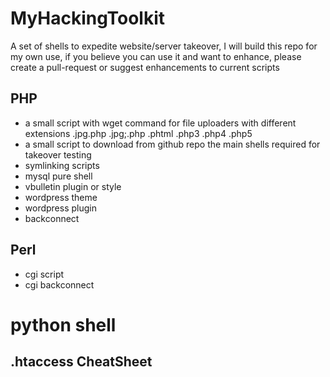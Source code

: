 # MyHackingToolkit
A set of shells to expedite website/server takeover, I will build this repo for my own use, if you believe you can use it and want to enhance, please create a pull-request or suggest enhancements to current scripts

## PHP
- a small script with wget command for file uploaders with different extensions .jpg.php .jpg;.php .phtml .php3 .php4 .php5
- a small script to download from github repo the main shells required for takeover testing
- symlinking scripts
- mysql pure shell
- vbulletin plugin or style
- wordpress theme
- wordpress plugin
- backconnect

## Perl
- cgi script
- cgi backconnect

# python shell

## .htaccess CheatSheet